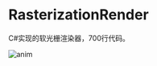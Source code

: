 # RasterizationRender
C#实现的软光栅渲染器，700行代码。

![anim](https://github.com/jwk000/RasterizationRender/assets/8400325/c5c213c2-001c-4c1d-97a4-f82f654e8bf3)
